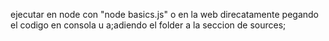 ejecutar en node  con "node basics.js"
o en la web direcatamente pegando el codigo en consola u a;adiendo el folder a la seccion de sources;